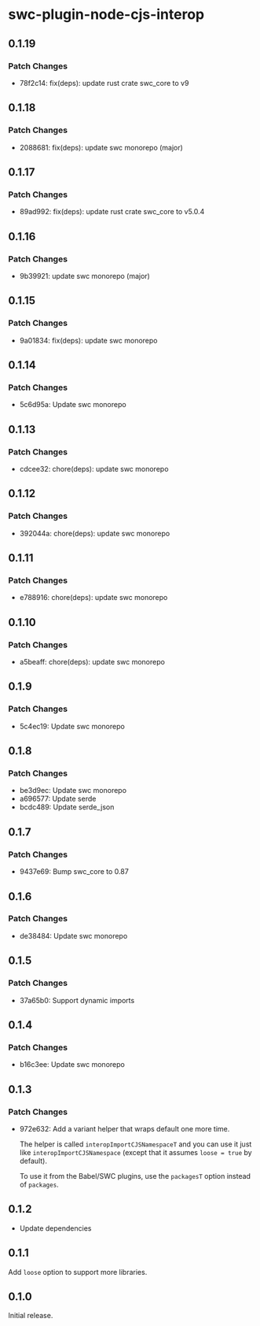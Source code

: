 # swc-plugin-node-cjs-interop

## 0.1.19

### Patch Changes

- 78f2c14: fix(deps): update rust crate swc_core to v9

## 0.1.18

### Patch Changes

- 2088681: fix(deps): update swc monorepo (major)

## 0.1.17

### Patch Changes

- 89ad992: fix(deps): update rust crate swc_core to v5.0.4

## 0.1.16

### Patch Changes

- 9b39921: update swc monorepo (major)

## 0.1.15

### Patch Changes

- 9a01834: fix(deps): update swc monorepo

## 0.1.14

### Patch Changes

- 5c6d95a: Update swc monorepo

## 0.1.13

### Patch Changes

- cdcee32: chore(deps): update swc monorepo

## 0.1.12

### Patch Changes

- 392044a: chore(deps): update swc monorepo

## 0.1.11

### Patch Changes

- e788916: chore(deps): update swc monorepo

## 0.1.10

### Patch Changes

- a5beaff: chore(deps): update swc monorepo

## 0.1.9

### Patch Changes

- 5c4ec19: Update swc monorepo

## 0.1.8

### Patch Changes

- be3d9ec: Update swc monorepo
- a696577: Update serde
- bcdc489: Update serde_json

## 0.1.7

### Patch Changes

- 9437e69: Bump swc_core to 0.87

## 0.1.6

### Patch Changes

- de38484: Update swc monorepo

## 0.1.5

### Patch Changes

- 37a65b0: Support dynamic imports

## 0.1.4

### Patch Changes

- b16c3ee: Update swc monorepo

## 0.1.3

### Patch Changes

- 972e632: Add a variant helper that wraps default one more time.

  The helper is called `interopImportCJSNamespaceT` and you can use it just like `interopImportCJSNamespace`
  (except that it assumes `loose = true` by default).

  To use it from the Babel/SWC plugins, use the `packagesT` option instead of `packages`.

## 0.1.2

- Update dependencies

## 0.1.1

Add `loose` option to support more libraries.

## 0.1.0

Initial release.
